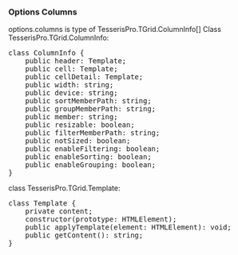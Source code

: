 ﻿### Options Columns

options.columns is type of TesserisPro.TGrid.ColumnInfo[]
Class TesserisPro.TGrid.ColumnInfo:
<!--Start the highlighter-->
<pre class="brush:js">
class ColumnInfo {
    public header: Template;
    public cell: Template;
    public cellDetail: Template;
    public width: string;
    public device: string;
    public sortMemberPath: string;
    public groupMemberPath: string;
    public member: string;
    public resizable: boolean;
    public filterMemberPath: string;
    public notSized: boolean;
    public enableFiltering: boolean;
    public enableSorting: boolean;
    public enableGrouping: boolean;
}
</pre>
class TesserisPro.TGrid.Template:

<pre class="brush:js">
class Template {
    private content;
    constructor(prototype: HTMLElement);
    public applyTemplate(element: HTMLElement): void;
    public getContent(): string;
}
</pre>
<script type="text/javascript">
    SyntaxHighlighter.highlight();
</script>